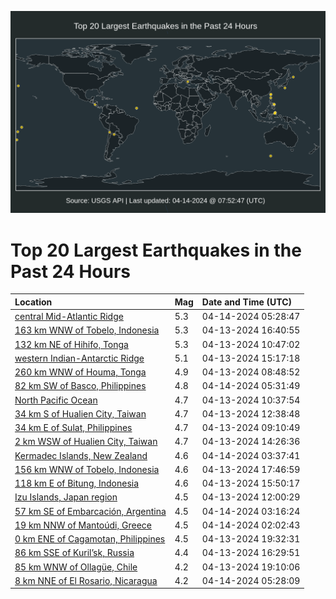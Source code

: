 ![Map](./map.png)

# Top 20 Largest Earthquakes in the Past 24 Hours

| Location | Mag | Date and Time (UTC) |
|:---|:---|:---|
| [central Mid-Atlantic Ridge](https://earthquake.usgs.gov/earthquakes/eventpage/us7000mc01) | 5.3 | 04-14-2024 05:28:47 |
| [163 km WNW of Tobelo, Indonesia](https://earthquake.usgs.gov/earthquakes/eventpage/us7000mbx7) | 5.3 | 04-13-2024 16:40:55 |
| [132 km NE of Hihifo, Tonga](https://earthquake.usgs.gov/earthquakes/eventpage/us7000mbw6) | 5.3 | 04-13-2024 10:47:02 |
| [western Indian-Antarctic Ridge](https://earthquake.usgs.gov/earthquakes/eventpage/us7000mbwy) | 5.1 | 04-13-2024 15:17:18 |
| [260 km WNW of Houma, Tonga](https://earthquake.usgs.gov/earthquakes/eventpage/us7000mbv5) | 4.9 | 04-13-2024 08:48:52 |
| [82 km SW of Basco, Philippines](https://earthquake.usgs.gov/earthquakes/eventpage/us7000mc02) | 4.8 | 04-14-2024 05:31:49 |
| [North Pacific Ocean](https://earthquake.usgs.gov/earthquakes/eventpage/us7000mbw0) | 4.7 | 04-13-2024 10:37:54 |
| [34 km S of Hualien City, Taiwan](https://earthquake.usgs.gov/earthquakes/eventpage/us7000mbwf) | 4.7 | 04-13-2024 12:38:48 |
| [34 km E of Sulat, Philippines](https://earthquake.usgs.gov/earthquakes/eventpage/us7000mbvk) | 4.7 | 04-13-2024 09:10:49 |
| [2 km WSW of Hualien City, Taiwan](https://earthquake.usgs.gov/earthquakes/eventpage/us7000mbwq) | 4.7 | 04-13-2024 14:26:36 |
| [Kermadec Islands, New Zealand](https://earthquake.usgs.gov/earthquakes/eventpage/us7000mbzq) | 4.6 | 04-14-2024 03:37:41 |
| [156 km WNW of Tobelo, Indonesia](https://earthquake.usgs.gov/earthquakes/eventpage/us7000mbxb) | 4.6 | 04-13-2024 17:46:59 |
| [118 km E of Bitung, Indonesia](https://earthquake.usgs.gov/earthquakes/eventpage/us7000mbx2) | 4.6 | 04-13-2024 15:50:17 |
| [Izu Islands, Japan region](https://earthquake.usgs.gov/earthquakes/eventpage/us7000mbwa) | 4.5 | 04-13-2024 12:00:29 |
| [57 km SE of Embarcación, Argentina](https://earthquake.usgs.gov/earthquakes/eventpage/us7000mbzi) | 4.5 | 04-14-2024 03:16:24 |
| [19 km NNW of Mantoúdi, Greece](https://earthquake.usgs.gov/earthquakes/eventpage/us7000mbz7) | 4.5 | 04-14-2024 02:02:43 |
| [0 km ENE of Cagamotan, Philippines](https://earthquake.usgs.gov/earthquakes/eventpage/us7000mbxz) | 4.5 | 04-13-2024 19:32:31 |
| [86 km SSE of Kuril’sk, Russia](https://earthquake.usgs.gov/earthquakes/eventpage/us7000mbx6) | 4.4 | 04-13-2024 16:29:51 |
| [85 km WNW of Ollagüe, Chile](https://earthquake.usgs.gov/earthquakes/eventpage/us7000mbxq) | 4.2 | 04-13-2024 19:10:06 |
| [8 km NNE of El Rosario, Nicaragua](https://earthquake.usgs.gov/earthquakes/eventpage/us7000mc00) | 4.2 | 04-14-2024 05:28:09 |
